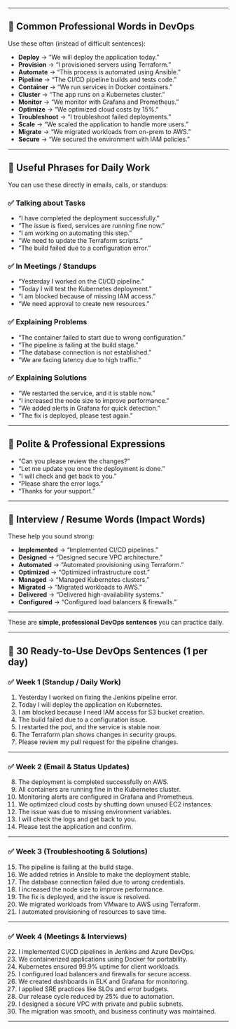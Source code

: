 
---

## 🔹 Common Professional Words in DevOps

Use these often (instead of difficult sentences):

* **Deploy** → “We will deploy the application today.”
* **Provision** → “I provisioned servers using Terraform.”
* **Automate** → “This process is automated using Ansible.”
* **Pipeline** → “The CI/CD pipeline builds and tests code.”
* **Container** → “We run services in Docker containers.”
* **Cluster** → “The app runs on a Kubernetes cluster.”
* **Monitor** → “We monitor with Grafana and Prometheus.”
* **Optimize** → “We optimized cloud costs by 15%.”
* **Troubleshoot** → “I troubleshoot failed deployments.”
* **Scale** → “We scaled the application to handle more users.”
* **Migrate** → “We migrated workloads from on-prem to AWS.”
* **Secure** → “We secured the environment with IAM policies.”

---

## 🔹 Useful Phrases for Daily Work

You can use these directly in emails, calls, or standups:

### ✅ Talking about Tasks

* “I have completed the deployment successfully.”
* “The issue is fixed, services are running fine now.”
* “I am working on automating this step.”
* “We need to update the Terraform scripts.”
* “The build failed due to a configuration error.”

### ✅ In Meetings / Standups

* “Yesterday I worked on the CI/CD pipeline.”
* “Today I will test the Kubernetes deployment.”
* “I am blocked because of missing IAM access.”
* “We need approval to create new resources.”

### ✅ Explaining Problems

* “The container failed to start due to wrong configuration.”
* “The pipeline is failing at the build stage.”
* “The database connection is not established.”
* “We are facing latency due to high traffic.”

### ✅ Explaining Solutions

* “We restarted the service, and it is stable now.”
* “I increased the node size to improve performance.”
* “We added alerts in Grafana for quick detection.”
* “The fix is deployed, please test again.”

---

## 🔹 Polite & Professional Expressions

* “Can you please review the changes?”
* “Let me update you once the deployment is done.”
* “I will check and get back to you.”
* “Please share the error logs.”
* “Thanks for your support.”

---

## 🔹 Interview / Resume Words (Impact Words)

These help you sound strong:

* **Implemented** → “Implemented CI/CD pipelines.”
* **Designed** → “Designed secure VPC architecture.”
* **Automated** → “Automated provisioning using Terraform.”
* **Optimized** → “Optimized infrastructure cost.”
* **Managed** → “Managed Kubernetes clusters.”
* **Migrated** → “Migrated workloads to AWS.”
* **Delivered** → “Delivered high-availability systems.”
* **Configured** → “Configured load balancers & firewalls.”

---

These are **simple, professional DevOps sentences** you can practice daily.

---

## 🔹 30 Ready-to-Use DevOps Sentences (1 per day)

### ✅ Week 1 (Standup / Daily Work)

1. Yesterday I worked on fixing the Jenkins pipeline error.
2. Today I will deploy the application on Kubernetes.
3. I am blocked because I need IAM access for S3 bucket creation.
4. The build failed due to a configuration issue.
5. I restarted the pod, and the service is stable now.
6. The Terraform plan shows changes in security groups.
7. Please review my pull request for the pipeline changes.

---

### ✅ Week 2 (Email & Status Updates)

8. The deployment is completed successfully on AWS.
9. All containers are running fine in the Kubernetes cluster.
10. Monitoring alerts are configured in Grafana and Prometheus.
11. We optimized cloud costs by shutting down unused EC2 instances.
12. The issue was due to missing environment variables.
13. I will check the logs and get back to you.
14. Please test the application and confirm.

---

### ✅ Week 3 (Troubleshooting & Solutions)

15. The pipeline is failing at the build stage.
16. We added retries in Ansible to make the deployment stable.
17. The database connection failed due to wrong credentials.
18. I increased the node size to improve performance.
19. The fix is deployed, and the issue is resolved.
20. We migrated workloads from VMware to AWS using Terraform.
21. I automated provisioning of resources to save time.

---

### ✅ Week 4 (Meetings & Interviews)

22. I implemented CI/CD pipelines in Jenkins and Azure DevOps.
23. We containerized applications using Docker for portability.
24. Kubernetes ensured 99.9% uptime for client workloads.
25. I configured load balancers and firewalls for secure access.
26. We created dashboards in ELK and Grafana for monitoring.
27. I applied SRE practices like SLOs and error budgets.
28. Our release cycle reduced by 25% due to automation.
29. I designed a secure VPC with private and public subnets.
30. The migration was smooth, and business continuity was maintained.

---
